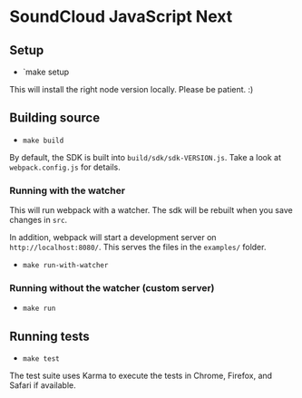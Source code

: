 # SoundCloud JavaScript Next

## Setup

- `make setup

This will install the right node version locally. Please be patient. :)

## Building source

- `make build`

By default, the SDK is built into `build/sdk/sdk-VERSION.js`. Take a look at `webpack.config.js` for details.

### Running with the watcher

This will run webpack with a watcher. The sdk will be rebuilt when you save changes in `src`.

In addition, webpack will start a development server on `http://localhost:8080/`. This serves the files in the `examples/` folder.

- `make run-with-watcher`

### Running without the watcher (custom server)

- `make run`

## Running tests

- `make test`

The test suite uses Karma to execute the tests in Chrome, Firefox, and Safari if available.

